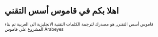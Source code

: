 # اهلا بكم في قاموس أسس التقني

قاموس أسس التقني, هو مصدرك لترجمة الكلمات التقنية الانجليزية الى العربية
تم بناء المشروع على قاموس Arabeyes

